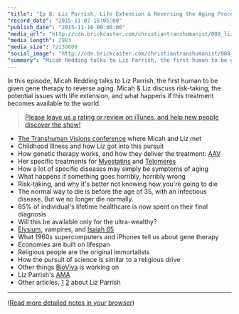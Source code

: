 ```yaml
---
"title": "Ep 8: Liz Parrish, Life Extension & Reversing the Aging Process"
"record_date": "2015-11-07 15:05:00"
"publish_date": "2015-11-16 00:00:00"
"media_url": "http://cdn.brickcaster.com/christiantranshumanist/008_liz_parrish.mp3"
"media_length": 2983
"media_size": 72138009
"social_image": "http://cdn.brickcaster.com/christiantranshumanist/008_liz_parrish.jpg"
"summary": "Micah Redding talks to Liz Parrish, the first human to be given gene therapy to reverse aging. Micah & Liz discuss risk-taking, the potential issues with life extension, and what happens if this treatment becomes available to the world."
---
```


In this episode, Micah Redding talks to Liz Parrish, the first human to be given gene therapy to reverse aging. Micah & Liz discuss risk-taking, the potential issues with life extension, and what happens if this treatment becomes available to the world.

> [Please leave us a rating or review on iTunes, and help new people discover the show!](https://itunes.apple.com/us/podcast/christian-transhumanist-podcast/id1053762042)

- [The Transhuman Visions conference](http://brighterbrains.org/articles/entry/transhuman-superpowers-longevity-conference-in-oakland-july-12) where Micah and Liz met
- Childhood illness and how Liz got into this pursuit
- How genetic therapy works, and how they deliver the treatment: [AAV](https://en.wikipedia.org/wiki/Adeno-associated_virus)
- Her specific treatments for [Myostatins](https://en.wikipedia.org/wiki/Myostatin) and [Telomeres](http://learn.genetics.utah.edu/content/chromosomes/telomeres/)
- How a lot of specific diseases may simply be symptoms of aging
- What happens if something goes horribly, horribly wrong
- Risk-taking, and why it's better not knowing how you're going to die
- The normal way to die is before the age of 35, with an infectious disease. But we no longer die normally.
- 85% of individual's lifetime healthcare is now spent on their final diagnosis
- Will this be available only for the ultra-wealthy?
- [Elysium](http://www.imdb.com/title/tt1535108/), vampires, and [Isaiah 65](https://www.biblegateway.com/passage/?search=isaiah+65%3A20&version=NIV)
- What 1960s supercomputers and iPhones tell us about gene therapy
- Economies are built on lifespan
- Religious people are the original immortalists
- How the pursuit of science is similar to a religious drive
- Other things [BioViva](http://bioviva-science.com/) is working on
- Liz Parrish's [AMA](https://www.reddit.com/r/Futurology/comments/3ocsbi/ama_my_name_is_liz_parrish_ceo_of_bioviva_the/)
- Other articles, [1](http://www.longevityreporter.org/blog/2015/10/24/liz-parrish) [2](http://lifemag.org/article/10-things-we-learned-from-liz-parrish-s-reddit-ama) about Liz Parrish

---

([Read more detailed notes in your browser](http://brickcaster.com/christiantranshumanist/8))

